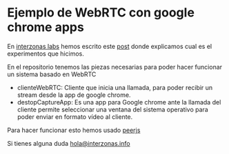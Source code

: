 Ejemplo de WebRTC con google chrome apps 
========================================

En [interzonas labs](http://labs.interzonas.info/) hemos escrito este [post](http://labs.interzonas.info/articles/experimentos-con-una-fachada-de-leds-y-webRTC/) donde explicamos cual es el experimentos que hicimos.

En el repositorio tenemos las piezas necesarias para poder hacer funcionar un sistema basado en WebRTC

* clienteWebRTC: Cliente que inicia una llamada, para poder recibir un stream desde la app de google chrome. 
* destopCaptureApp: Es una app para Google chrome ante la llamada del cliente permite seleccionar una ventana del sistema operativo para poder enviar en formato vídeo al cliente. 

Para hacer funcionar esto hemos usado [peerjs](http://peerjs.com/)

Si tienes alguna duda hola@interzonas.info